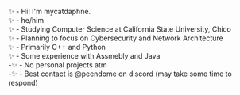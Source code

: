 ✨ - Hi! I'm mycatdaphne.  
✨ - he/him  
✨ - Studying Computer Science at California State University, Chico  
✨ - Planning to focus on Cybersecurity and Network Architecture  
✨ - Primarily C++ and Python  
✨ - Some experience with Assmebly and Java  
-✨ - No personal projects atm  
-✨ - Best contact is @peendome on discord (may take some time to respond)  

<!---
mycatdaphne/mycatdaphne is a ✨ special ✨ repository because its `README.md` (this file) appears on your GitHub profile.
You can click the Preview link to take a look at your changes.
--->
